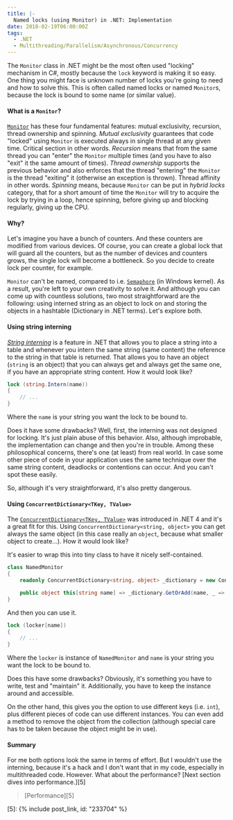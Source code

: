 ```yaml
---
title: |-
  Named locks (using Monitor) in .NET: Implementation
date: 2018-02-19T06:00:00Z
tags:
  - .NET
  - Multithreading/Parallelism/Asynchronous/Concurrency
---
```

The `Monitor` class in .NET might be the most often used "locking" mechanism in C#, mostly because the `lock` keyword is making it so easy. One thing you might face is unknown number of locks you're going to need and how to solve this. This is often called named locks or named `Monitor`s, because the lock is bound to some name (or similar value).

<!-- excerpt -->

#### What is a `Monitor`?

[`Monitor`][1] has these four fundamental features: mutual exclusivity, recursion, thread ownership and spinning. _Mutual exclusivity_ guarantees that code "locked" using `Monitor` is executed always in single thread at any given time. Critical section in other words. _Recursion_ means that from the same thread you can "enter" the `Monitor` multiple times (and you have to also "exit" it the same amount of times). _Thread ownership_ supports the previous behavior and also enforces that the thread "entering" the `Monitor` is the thread "exiting" it (otherwise an exception is thrown).  Thread affinity in other words. _Spinning_ means, because `Monitor` can be put in _hybrid locks_ category, that for a short amount of time the `Monitor` will try to acquire the lock by trying in a loop, hence spinning, before giving up and blocking regularly, giving up the CPU.

#### Why?

Let's imagine you have a bunch of counters. And these counters are modified from various devices. Of course, you can create a global lock that will guard all the counters, but as the number of devices and counters grows, the single lock will become a bottleneck. So you decide to create lock per counter, for example.

`Monitor` can't be named, compared to i.e. [`Semaphore`][2] (in Windows kernel). As a result, you're left to your own creativity to solve it. And although you can come up with countless solutions, two most straightforward are the following: using interned string as an object to lock on and storing the objects in a hashtable (Dictionary in .NET terms). Let's explore both.

#### Using string interning

[_String interning_][3] is a feature in .NET that allows you to place a string into a table and whenever you intern the same string (same content) the reference to the string in that table is returned. That allows you to have an object (`string` is an object) that you can always get and always get the same one, if you have an appropriate string content. How it would look like?

```csharp
lock (string.Intern(name))
{
	// ...
}
```

Where the `name` is your string you want the lock to be bound to.

Does it have some drawbacks? Well, first, the interning was not designed for locking. It's just plain abuse of this behavior. Also, although improbable, the implementation can change and then you're in trouble. Among these philosophical concerns, there's one (at least) from real world. In case some other piece of code in your application uses the same technique over the same string content, deadlocks or contentions can occur. And you can't spot these easily. 

So, although it's very straightforward, it's also pretty dangerous.

#### Using `ConcurrentDictionary<TKey, TValue>`

The [`ConcurrentDictionary<TKey, TValue>`][4] was introduced in .NET 4 and it's a great fit for this. Using `ConcurrentDictionary<string, object>` you can get always the same object (in this case really an `object`, because what smaller object to create...). How it would look like?

It's easier to wrap this into tiny class to have it nicely self-contained.

```csharp
class NamedMonitor
{
	readonly ConcurrentDictionary<string, object> _dictionary = new ConcurrentDictionary<string, object>();

	public object this[string name] => _dictionary.GetOrAdd(name, _ => new object());
}
```

And then you can use it.

```csharp
lock (locker[name])
{
	// ...
}
```

Where the `locker` is instance of `NamedMonitor` and `name` is your string you want the lock to be bound to.

Does this have some drawbacks? Obviously, it's something you have to write, test and "maintain" it.  Additionally, you have to keep the instance around and accessible. 

On the other hand, this gives you the option to use different keys (i.e. `int`), plus different pieces of code can use different instances. You can even add a method to remove the object from the collection (although special care has to be taken because the object might be in use).

#### Summary

For me both options look the same in terms of effort. But I wouldn't use the interning, because it's a hack and I don't want that in my code, especially in multithreaded code. However. What about the performance? [Next section dives into performance.][5]

> [Performance][5]

[1]: https://docs.microsoft.com/en-us/dotnet/api/system.threading.monitor?view=netframework-4.7.1
[2]: https://docs.microsoft.com/en-us/dotnet/api/system.threading.semaphore?view=netframework-4.7.1
[3]: https://en.wikipedia.org/wiki/String_interning
[4]: https://docs.microsoft.com/en-us/dotnet/api/system.collections.concurrent.concurrentdictionary-2?view=netframework-4.7.1
[5]: {% include post_link, id: "233704" %}